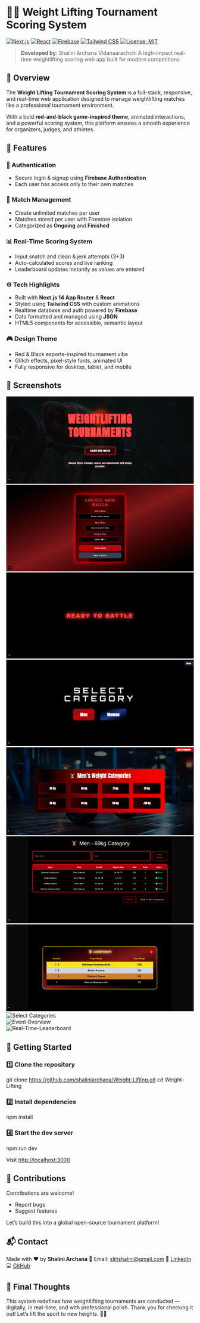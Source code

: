 
# 🏋️‍♂️ Weight Lifting Tournament Scoring System

[![Next.js](https://img.shields.io/badge/Next.js-000000?style=for-the-badge&logo=next.js&logoColor=white)](https://nextjs.org/)
[![React](https://img.shields.io/badge/React-20232A?style=for-the-badge&logo=react&logoColor=61DAFB)](https://reactjs.org/)
[![Firebase](https://img.shields.io/badge/Firebase-FFCA28?style=for-the-badge&logo=firebase&logoColor=black)](https://firebase.google.com/)
[![Tailwind CSS](https://img.shields.io/badge/TailwindCSS-0EA5E9?style=for-the-badge&logo=tailwindcss&logoColor=white)](https://tailwindcss.com/)
[![License: MIT](https://img.shields.io/badge/License-MIT-yellow.svg?style=for-the-badge)](https://opensource.org/licenses/MIT)

> **Developed by**: Shalini Archana Vidanaarachchi
> A high-impact real-time weightlifting scoring web app built for modern competitions.


## 🎯 Overview

The **Weight Lifting Tournament Scoring System** is a full-stack, responsive, and real-time web application designed to manage weightlifting matches like a professional tournament environment.

With a bold **red-and-black game-inspired theme**, animated interactions, and a powerful scoring system, this platform ensures a smooth experience for organizers, judges, and athletes.


## 🌟 Features

### 🔐 Authentication
- Secure login & signup using **Firebase Authentication**
- Each user has access only to their own matches

### 🧠 Match Management
- Create unlimited matches per user
- Matches stored per user with Firestore isolation
- Categorized as **Ongoing** and **Finished**

### 📊 Real-Time Scoring System
- Input snatch and clean & jerk attempts (3+3)
- Auto-calculated scores and live ranking
- Leaderboard updates instantly as values are entered

### ⚙️ Tech Highlights
- Built with **Next.js 14 App Router** & **React**
- Styled using **Tailwind CSS** with custom animations
- Realtime database and auth powered by **Firebase**
- Data formatted and managed using **JSON**
- HTML5 components for accessible, semantic layout

### 🎮 Design Theme
- Red & Black esports-inspired tournament vibe
- Glitch effects, pixel-style fonts, animated UI
- Fully responsive for desktop, tablet, and mobile


## 📸 Screenshots

![Signup](public/1.png)  
![Login](public/2.png)  
![Dashboard](public/3.png)  
![Create Match](public/4.png)  
![Ongoing and Finished Matches](public/5.png)  
![Ready Match](public/6.png)  
![Choose Gender](public/7.png)  
![Select Categories](public/8.png)  
![Event Overview](public/9.png)  
![Real-Time-Leaderboard](public/10.png) 


## 🚀 Getting Started

### 1️⃣ Clone the repository

git clone https://github.com/shaliniarchana/Weight-Lifting.git
cd Weight-Lifting


### 2️⃣ Install dependencies

npm install

### 4️⃣ Start the dev server

npm run dev

Visit [http://localhost:3000](http://localhost:3000)


## 🤝 Contributions

Contributions are welcome!

* Report bugs
* Suggest features
  
Let’s build this into a global open-source tournament platform!

## 📬 Contact

Made with ❤️ by **Shalini Archana**
📧 Email: [sliitshalini@gmail.com](mailto:sliitshalini@gmail.com)
🔗 [LinkedIn](https://linkedin.com/in/shalini-archana-vidanaarachchi-417a08314)
💻 [GitHub](https://github.com/shaliniarchana)


## 🏁 Final Thoughts

This system redefines how weightlifting tournaments are conducted — digitally, in real-time, and with professional polish.
Thank you for checking it out! Let’s lift the sport to new heights. 💪🔥

